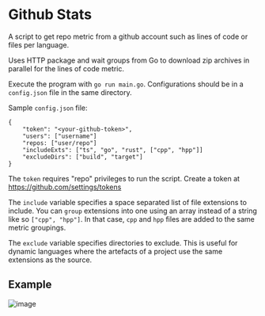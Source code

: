 # Github Stats
A script to get repo metric from a github account such as lines of code or files per language.

Uses HTTP package and wait groups from Go to download zip archives in parallel for the lines of code metric.

Execute the program with `go run main.go`. Configurations should be in a `config.json` file in the same directory.

Sample `config.json` file:
```
{
    "token": "<your-github-token>",
    "users": ["username"]
    "repos: ["user/repo"]
    "includeExts": ["ts", "go", "rust", ["cpp", "hpp"]]
    "excludeDirs": ["build", "target"]
}
```

The `token` requires "repo" privileges to run the script. Create a token at https://github.com/settings/tokens

The `include` variable specifies a space separated list of file extensions to include. You can `group`
extensions into one using an array instead of a string like so `["cpp", "hpp"]`. In that case, `cpp` and `hpp` files are added to the same metric
groupings. 

The `exclude` variable specifies directories to exclude. This is useful for dynamic languages where the
artefacts of a project use the same extensions as the source.

## Example
![image](https://github.com/JosephPrichard/GithubStats/assets/58538077/a985bfe4-3a74-4c51-a480-f36bced1e189)